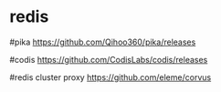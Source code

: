 # redis

#pika 
  https://github.com/Qihoo360/pika/releases

#codis
  https://github.com/CodisLabs/codis/releases
 
#redis cluster proxy
  https://github.com/eleme/corvus
